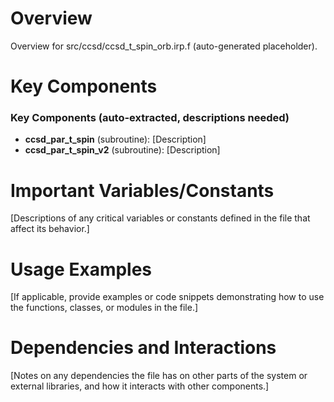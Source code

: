 # Overview

Overview for src/ccsd/ccsd_t_spin_orb.irp.f (auto-generated placeholder).

# Key Components

### Key Components (auto-extracted, descriptions needed)
- **ccsd_par_t_spin** (subroutine): [Description]
- **ccsd_par_t_spin_v2** (subroutine): [Description]

# Important Variables/Constants

[Descriptions of any critical variables or constants defined in the file that affect its behavior.]

# Usage Examples

[If applicable, provide examples or code snippets demonstrating how to use the functions, classes, or modules in the file.]

# Dependencies and Interactions

[Notes on any dependencies the file has on other parts of the system or external libraries, and how it interacts with other components.]
